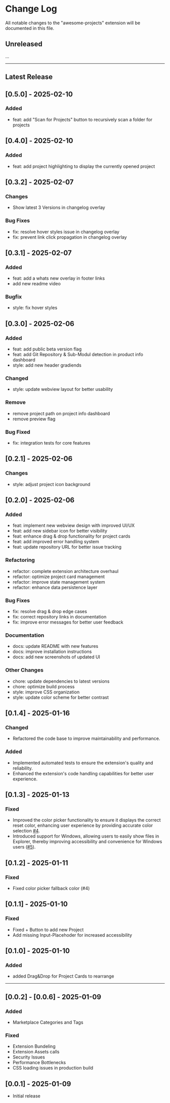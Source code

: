 # Change Log

All notable changes to the "awesome-projects" extension will be documented in this file.

## Unreleased
...

---
## Latest Release

## [0.5.0] - 2025-02-10

### Added

- feat: add "Scan for Projects" button to recursively scan a folder for projects

## [0.4.0] - 2025-02-10

### Added

- feat: add project highlighting to display the currently opened project

## [0.3.2] - 2025-02-07

### Changes

- Show latest 3 Versions in changelog overlay

### Bug Fixes

- fix: resolve hover styles issue in changelog overlay
- fix: prevent link click propagation in changelog overlay

## [0.3.1] - 2025-02-07

### Added

- feat: add a whats new overlay in footer links
- add new readme video

### Bugfix

- style: fix hover styles

## [0.3.0] - 2025-02-06

### Added
- feat: add public beta version flag
- feat: add Git Repository & Sub-Modul detection in product info dashboard
- style: add new header gradiends

### Changed
- style: update webview layout for better usability

### Remove
- remove project path on project info dashboard
- remove preview flag

### Bug Fixed
- fix: integration tests for core features

## [0.2.1] - 2025-02-06

### Changes

- style: adjust project icon background

## [0.2.0] - 2025-02-06

### Added

- feat: implement new webview design with improved UI/UX
- feat: add new sidebar icon for better visibility
- feat: enhance drag & drop functionality for project cards
- feat: add improved error handling system
- feat: update repository URL for better issue tracking

### Refactoring

- refactor: complete extension architecture overhaul
- refactor: optimize project card management
- refactor: improve state management system
- refactor: enhance data persistence layer

### Bug Fixes

- fix: resolve drag & drop edge cases
- fix: correct repository links in documentation
- fix: improve error messages for better user feedback

### Documentation

- docs: update README with new features
- docs: improve installation instructions
- docs: add new screenshots of updated UI

### Other Changes

- chore: update dependencies to latest versions
- chore: optimize build process
- style: improve CSS organization
- style: update color scheme for better contrast


## [0.1.4] - 2025-01-16

### Changed

- Refactored the code base to improve maintainability and performance.

### Added

- Implemented automated tests to ensure the extension's quality and reliability.
- Enhanced the extension's code handling capabilities for better user experience.

## [0.1.3] - 2025-01-13

### Fixed

- Improved the color picker functionality to ensure it displays the correct reset color, enhancing user experience by providing accurate color selection [#4](https://github.com/dermatz/vscode-ext-awesome-projects/issues/4).
- Introduced support for Windows, allowing users to easily show files in Explorer, thereby improving accessibility and convenience for Windows users ([#5](https://github.com/dermatz/vscode-ext-awesome-projects/issues/5)).

## [0.1.2] - 2025-01-11

### Fixed

- Fixed color picker fallback color (#4)

## [0.1.1] - 2025-01-10

### Fixed

- Fixed + Button to add new Project
- Add missing Input-Placehoder for increased accessibility

## [0.1.0] - 2025-01-10

### Added

- added Drag&Drop for Project Cards to rearrange

----

## [0.0.2] - [0.0.6] - 2025-01-09

### Added

- Marketplace Categories and Tags

### Fixed

- Extension Bundeling
- Extension Assets calls
- Security Issues
- Performance Bottlenecks
- CSS loading issues in production build

## [0.0.1] - 2025-01-09

- Initial release
